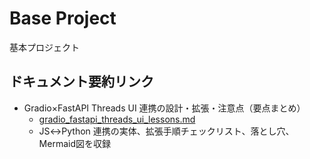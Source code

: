 # Base Project

基本プロジェクト

## ドキュメント要約リンク

- Gradio×FastAPI Threads UI 連携の設計・拡張・注意点（要点まとめ）
  - [gradio_fastapi_threads_ui_lessons.md](./docs/04.knowledge/gradio_fastapi_threads_ui_lessons.md)
  - JS↔Python 連携の実体、拡張手順チェックリスト、落とし穴、Mermaid図を収録

